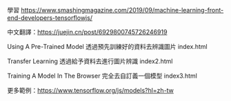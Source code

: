 學習 https://www.smashingmagazine.com/2019/09/machine-learning-front-end-developers-tensorflowjs/

中文翻譯：https://juejin.cn/post/6929800745726246919


Using A Pre-Trained Model 透過預先訓練好的資料去辨識圖片
index.html

Transfer Learning 透過給予資料去進行圖片辨識
index2.html

Training A Model In The Browser 完全去自訂義一個模型
index3.html


更多範例：https://www.tensorflow.org/js/models?hl=zh-tw